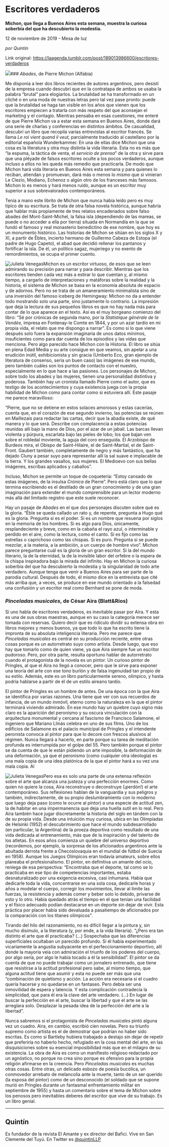 # Escritores verdaderos

**Michon, que llega a Buenos Aires esta semana, muestra la curiosa soberbia del que ha descubierto la modestia.**

12 de noviembre de 2019 - Mesa de luz

_por Quintín_

Link original: https://laagenda.tumblr.com/post/189013986600/escritores-verdaderos

![](https://64.media.tumblr.com/bd761a437672b8a55ee3f624951167be/d1d7cdfe97e0d4c0-22/s500x750/18ed5c1d1a8e8a31d314b54a10c1232c17222476.jpg)### *Abades*, de Pierre Michon (Alfabia)

Me disponía a leer dos libros recientes de autores argentinos, pero desistí de la empresa cuando descubrí que en la contratapa de ambos se usaba la palabra “brutal” para elogiarlos. La brutalidad se ha transformado en un cliché o en una moda de nuestras letras pero tal vez pase pronto: puede que la brutalidad se haga tan visible en los años que vienen que los escritores empiecen a tratarla con más respeto del que aconsejan el marketing y el contagio. Mientras pensaba en esas cuestiones, me enteré de que Pierre Michon va a estar esta semana en Buenos Aires, donde dará una serie de charlas y conferencias en distintos ámbitos. De casualidad, descubrí un libro que recopila varias entrevistas al escritor francés. Se llama *Le roi vient quand il veut,* parcialmente traducido al castellano por la editorial española Wunderkammer. En una de ellas dice Michon que una cosa es la literatura y otra muy distinta la vida literaria. Esta no es más que “la espuma, la táctica de venta, el *servicio de prensa*” de la otra y sirve para que una pléyade de falsos escritores oculte a los pocos verdaderos, aunque incluso a ellos no les queda más remedio que practicarla. De modo que Michon hará vida literaria en Buenos Aires esta semana y para quienes lo reciban, atiendan y promuevan, dará más o menos lo mismo que si vinieran Le Clezio, Modiano, Echenoz o algún otro de los franceses más famosos. Michon lo es menos y hará menos ruido, aunque es un escritor muy superior a sus sobrevalorados contemporáneos. 

Tenía a mano este librito de Michon que nunca había leído pero es muy típico de su escritura. Se trata de otra falsa novela histórica, aunque habría que hablar más propiamente de tres relatos encadenados sobre falso abades del Mont-Saint-Michel, la falsa isla (dependiendo de las mareas, se puede o no acceder a ella por tierra) situada en Normandía en la que se fundó el famoso y real monasterio benedictino de ese nombre, que hoy es un monumento histórico. Las historias de Michon se sitúan en los siglos X y XI, a partir de Êbles, incierto hermano de Guillermo Cabeza de Estopa (el padre de Hugo Capeto), el abad que decidió rellenar los pantanos y fortificar la isla. De él, un político sagaz, mujeriego y no exento de remordimientos, se ocupa el primer cuento. 

![Julieta Venegas](https://64.media.tumblr.com/909bca82851498f1f9d027bfbb02d591/d1d7cdfe97e0d4c0-f8/s250x400/556d6f392640e6b70e49626e1390a8eb421dca18.jpg)Michon es un escritor virtuoso, de esos que se leen admirando su precisión para narrar y para describir. Mientras que los escritores tienden cada vez más a estirar lo que cuentan y, al mismo tiempo, a cargarlo de interpretaciones y matáforas sobre la realidad y la historia, el sistema de Michon se basa en la economía absoluta de espacio y de adornos. Pero no se trata de un amaneramiento minimalista sino de una inversión del famoso iceberg de Hemingway: Michon no da a entender todo mostrando solo una parte, sino justamente lo contrario. La impresión que deja la lectura de sus pequeños libros es que no hay nada más para contar de lo que aparece en el texto. Así es el muy borgeano comienzo del libro: “Sé por crónicas de segunda mano, por la *Statistique générale de la Vendée,* impresa en Fontenay-le Comte en 1844, y por un azar tardío en mi propia vida, el relato que me dispongo a narrar”. Es como si lo que viene después solo fuera la expansión imaginaria de unos datos mínimos, insuficientes como para dar cuenta de los episodios y las vidas que menciona. Pero algo parecido hace Michon con la Historia. El libro se sitúa en plena Edad Media y su arte consigue en que veamos, sin apelar a una erudición inútil, exhibicionista y sin gracia (Umberto Eco, gran ejemplo de literatura de consenso, sería un buen caso) las imágenes de ese mundo, pero también cuáles son los puntos de contacto con el nuestro, especialmente en lo que hace a las pasiones. Los personajes de Michon, sobre todo los abades y las mujeres, tienen una personalidad distintiva y poderosa. También hay un cronista llamado Pierre como el autor, que es testigo de los acontecimientos y cuya existencia juega con la propia habilidad de Michon como para contar como si estuviera allí. Este pasaje me parece maravilloso:

“Pierre, que no se detiene en estos solaces amorosos y estas cacerías, cuenta que, en el corazón de ese segundo invierno, las potencias se reúnen en Maillezais para redactar las cartas, decir que la abadía existe, de qué manera y lo que será. Describe con complacencia a estas potencias reunidas allí bajo la mano de Dios, por el azar de un jabalí. Las barcas llevan violenta y púrpura, escarlata bajo las pieles de lobo; los que bajan ven sobre el robledal moviente, la aguja del coro enseguida. El Arzobispo de Burdeos mira, el Obispo de Saint-Hilaire, el de Saint-Martial, el de Saint-Front. Gaubert también, completamente de negro y más fantástico, que ha dejado Cluny a pesar suyo para representar allí la sal suave e implacable de la tierra. Y los grandes vasallos, sus mujeres. El Medioevo con sus bellas imágenes, escribas aplicados y caballos”.

Incluso, Michon se permite un toque de coquetería: “Estoy cansado de estas imágenes, de la insulsa *Crónica* de Pierre”. Pero está claro que lo que termina escribiendo es el destilado de un gran conocimiento y de una gran imaginación para extender el mundo comprensible para un lector moderno más allá del limitado registro que este suele reconocer. 

Hay un pasaje de *Abades* en el que dos personajes discuten sobre qué es la gloria. “Êble se queda callado un rato y, de repente, pregunta a Hugo qué es la gloria. Pregunta si es el poder. Si es un nombre que resuena por siglos en la memoria de los hombres. Si es algo para Dios, únicamente, resplandeciente y breve, como en la cabaña el rayo azul, o interminable y perdido en el aire, como la lectura, como el canto. Si es fijo como las estrellas o caprichoso como las chispas. Si es puro. Pregunta si se puede mezclar, a la materia, a la ambición, a un cuerpo de hombre vivo”. Michon parece preguntarse cuál es la gloria de un gran escritor. Si la del mundo literario, la de la eternidad, la de la invisible labor del orfebre o la espera de la chispa inspiradora bajo la mirada del infinito. Hay en Michon la curiosa soberbia del que ha descubierto la modestia y la singularidad de todo arte verdadero. Aunque tenga que venir a Buenos Aires para ser parte de la parodia cultural. Después de todo, él mismo dice en la entrevista que cité más arriba que, a veces, se produce en ese mundo orientado a la falsedad una confusión y un escritor real como Bernhard se pone de moda. 

### *Pinceladas musicales*, de César Aira (Blatt&Ríos)

Si uno habla de escritores verdaderos, es inevitable pasar por Aira. Y esta es una de sus obras maestras, aunque en su caso la categoría merece ser tomada con reservas. Quiero decir que es ridículo dividir su extensa obra en libros mejores y menos buenos, ya que todo lo que ha escrito tiene la impronta de su absoluta inteligencia literaria. Pero me parece que *Pinceladas musicales* es central en su producción reciente, entre otras cosas porque es un autorretrato suyo como artista. Desde luego, que eso hay que tomarlo como de quien viene, ya que Aira siempre fue un escritor pudoroso. Pero, por otra parte, resulta oportuno hablar de autorretrato cuando el protagonista de la novela es un pintor. Un curioso pintor de Pringles, al que el Aira no llegó a conocer, pero que le sirve para exponer una teoría del arte con ese tono burlón y de falsa ingenuidad tan propio de su estilo. Además, este es un libro particularmente sereno, olímpico, y hasta podría hablarse a partir de él de un estilo aireano tardío. 

El pintor de Pringles es un hombre de antes. De una época con la que Aira se identifica por varias razones. Una tiene que ver con sus recuerdos de infancia, de un mundo inmóvil, eterno como la naturaleza en la que el pintor terminará viviendo admirado. En ese mundo hay un quiebre cuyo signo más claro es la aparición del peronismo y su oscura vinculación con la arquitectura monumental y cercana al fascismo de Francisco Salamone, el ingeniero que Mariano Llinás celebra en uno de sus films. Uno de los edificios de Salamone es el palacio municipal de Pringles y el intendente peronista convoca al pintor para que lo decore con frescos alusivos al régimen. Nunca llegará a hacerlo, en parte porque su tarea de meditación profunda es interrumpida por el golpe del 55. Pero también porque el pintor se da cuenta de que le están pidiendo un arte imposible, la deformación de una deformación, ya que el peronismo (como cualquier otra ideología) es una mala copia de una idea platónica de la que el pintor hará a su vez una mala copia. Al 

![Julieta Venegas](https://64.media.tumblr.com/1813e6ce7a06e2d33301ba34f3cf9e1b/d1d7cdfe97e0d4c0-61/s250x400/b069ce73eae143cb47e43e19f7ee14027992e603.jpg)Pero esa es solo una parte de una extensa reflexión sobre el arte que alcanza una justeza y una perfección enormes. Como quien no quiere la cosa, Aira reconstruye o deconstruye (¡perdón!) el arte contemporáneo. Sus reflexiones hablan de la vanguardia y sus peligros y también, indirectamente, de su propio deslumbramiento con lo moderno que luego deja paso (como le ocurre al pintor) a una especie de actitud zen, la de habitar en una impermanencia que deja una huella sutil en lo real. Pero Aira también hace jugar discretamente la historia del siglo en tándem con la de su propia vida. Desde una intuición muy curiosa, ubica en las Olimpíadas de Helsinki (1952) el descubrimiento que hace el mundo subdesarrollado (en particular, la Argentina) de la proeza deportiva como resultado de una vida dedicada al entrenamiento, más que de la inspiración y del talento de los atletas. En esos años comienza un quiebre del universo deportivo (recordemos, por ejemplo, la sorpresa de los aficionados argentinos ante la abultada derrota frente a Checoslovaquia en el mundial de fútbol de Suecia en 1958). Aunque los Juegos Olímpicos eran todavía amateurs, sobre ellos planeaba el profesionalismo. El pintor, en definitiva un amante del ocio, reniega de esa perspectiva: “Encontraba que el deporte, tal como se lo practicaba en ese tipo de competencias importantes, estaba desnaturalizado por una exigencia excesiva, casi inhumana. Había que dedicarle toda la vida, concentrarse en una sola cosa, dedicarle horas y años a modelar el cuerpo, corregir los movimientos, llevar al límite las fuerzas, la resistencia y además comer y beber solo lo debido, privarse de esto y lo otro. Había quedado atrás el tiempo en el que tenían una facilidad y el físico adecuado podían destacarse en un deporte sin dejar de vivir. Esta práctica por placer había sido devaluada a pasatiempo de aficionados por la comparación con los titanes olímpicos”.

Tirando del hilo del razonamiento, no es difícil llegar a la pintura y, sin mucho disimulo, a la literatura (y, por ende, a la vida literaria). “¿Pero era tan distinto el arte que él practicaba? (…) Sospechaba que las diferencias superficiales ocultaban un parecido profundo. Si él había experimentado vicariamente la angustia subyacente en el perfeccionamiento deportivo, allí donde la mayoría veía con admiración el triunfo de los poderes del cuerpo, por algo sería, por algo le había tocado a él la sensibilidad”. El pintor se da cuenta de que no puede trabajar como un jornalero entrenado, que tiene que resistirse a la actitud profesional pero sabe, al mismo tiempo, que alguna actitud tiene que asumir y esta no puede ser más que una “combinación de quietismo y acción. La acción era necesaria si el cuadro quería hacerse y no quedarse en un fantaseo. Pero debía ser una inmovilidad de espera y latencia. Y esta complicación contradecía la simplicidad, que para él era la clave del arte verdadero. (…) En lugar de buscar la perfección en el arte, buscar la libertad y que el arte se las arreglara solo. Desplazar la pesada idea de la perfección del arte a la libertad”.

Nunca sabremos si el protagonista de *Pinceladas musicales* pintó alguna vez un cuadro. Aira, en cambio, escribió cien novelas. Pero su triunfo supremo como artista es el de demostrar que podrían no haber sido escritas. Es como si Bartleby hubiera trabajado a destajo sin dejar de repetir que preferiría no haberlo hecho, refugiado en la cosa mental del arte, en las disquisiciones sobre su esencial imposibilidad más que en el milagro de su existencia. La obra de Aira es como un manifiesto religioso redactado por un agnóstico, no porque no crea sino porque es ofensivo para la propia religión afirmarse en la creencia. Pero *Pinceladas musicales*  es muchas otras cosas. Entre otras, un delicado esbozo de poesía bucólica, un conmovedor arrebato de melancolía ante la muerte, tanto de un ser querido (la esposa del pintor) como de un desconocido (el soldado que se supone murió en Pringles durante un fantasmal enfrentamiento militar en septiembre de 1955) y hasta un comentario sobre el tema de Michon sobre los penosos pero inevitables deberes del escritor que vive de su trabajo. Es un libro genial. 



---

Quintín
-------

 Es fundador de la revista El Amante y ex director del Bafici. Vive en San Clemente del Tuyú. En Twitter es [@quintinLLP](https://twitter.com/quintinLLP)

